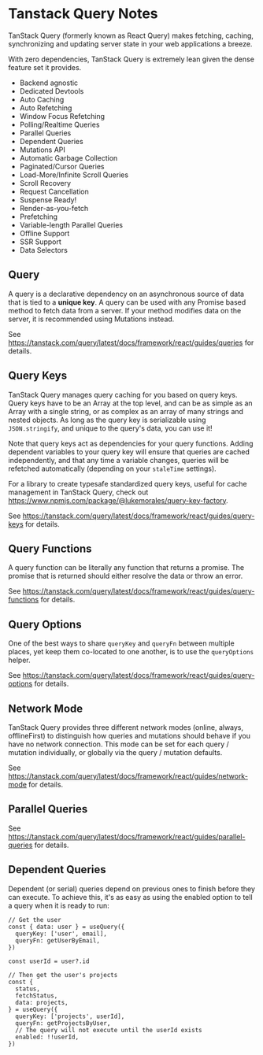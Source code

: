 # Tanstack Query Notes

TanStack Query (formerly known as React Query) makes fetching, caching, synchronizing and updating server state in your web applications a breeze.

With zero dependencies, TanStack Query is extremely lean given the dense feature set it provides.

- Backend agnostic
- Dedicated Devtools
- Auto Caching
- Auto Refetching
- Window Focus Refetching
- Polling/Realtime Queries
- Parallel Queries
- Dependent Queries
- Mutations API
- Automatic Garbage Collection
- Paginated/Cursor Queries
- Load-More/Infinite Scroll Queries
- Scroll Recovery
- Request Cancellation
- Suspense Ready!
- Render-as-you-fetch
- Prefetching
- Variable-length Parallel Queries
- Offline Support
- SSR Support
- Data Selectors

## Query

A query is a declarative dependency on an asynchronous source of data that is tied to a __unique key__. A query can be used with any Promise based method to fetch data from a server. If your method modifies data on the server, it is recommended using Mutations instead.

See https://tanstack.com/query/latest/docs/framework/react/guides/queries for details.

## Query Keys

TanStack Query manages query caching for you based on query keys. Query keys have to be an Array at the top level, and can be as simple as an Array with a single string, or as complex as an array of many strings and nested objects. As long as the query key is serializable using `JSON.stringify`, and unique to the query's data, you can use it!

Note that query keys act as dependencies for your query functions. Adding dependent variables to your query key will ensure that queries are cached independently, and that any time a variable changes, queries will be refetched automatically (depending on your `staleTime` settings).

For a library to create typesafe standardized query keys, useful for cache management in TanStack Query, check out https://www.npmjs.com/package/@lukemorales/query-key-factory.

See https://tanstack.com/query/latest/docs/framework/react/guides/query-keys for details.

## Query Functions

A query function can be literally any function that returns a promise. The promise that is returned should either resolve the data or throw an error.

See https://tanstack.com/query/latest/docs/framework/react/guides/query-functions for details.

## Query Options

One of the best ways to share `queryKey` and `queryFn` between multiple places, yet keep them co-located to one another, is to use the `queryOptions` helper.

See https://tanstack.com/query/latest/docs/framework/react/guides/query-options for details.

## Network Mode

TanStack Query provides three different network modes (online, always, offlineFirst) to distinguish how queries and mutations should behave if you have no network connection. This mode can be set for each query / mutation individually, or globally via the query / mutation defaults.

See https://tanstack.com/query/latest/docs/framework/react/guides/network-mode for details.

## Parallel Queries

See https://tanstack.com/query/latest/docs/framework/react/guides/parallel-queries for details.

## Dependent Queries

Dependent (or serial) queries depend on previous ones to finish before they can execute. To achieve this, it's as easy as using the enabled option to tell a query when it is ready to run:

```tsx
// Get the user
const { data: user } = useQuery({
  queryKey: ['user', email],
  queryFn: getUserByEmail,
})

const userId = user?.id

// Then get the user's projects
const {
  status,
  fetchStatus,
  data: projects,
} = useQuery({
  queryKey: ['projects', userId],
  queryFn: getProjectsByUser,
  // The query will not execute until the userId exists
  enabled: !!userId,
})
```
